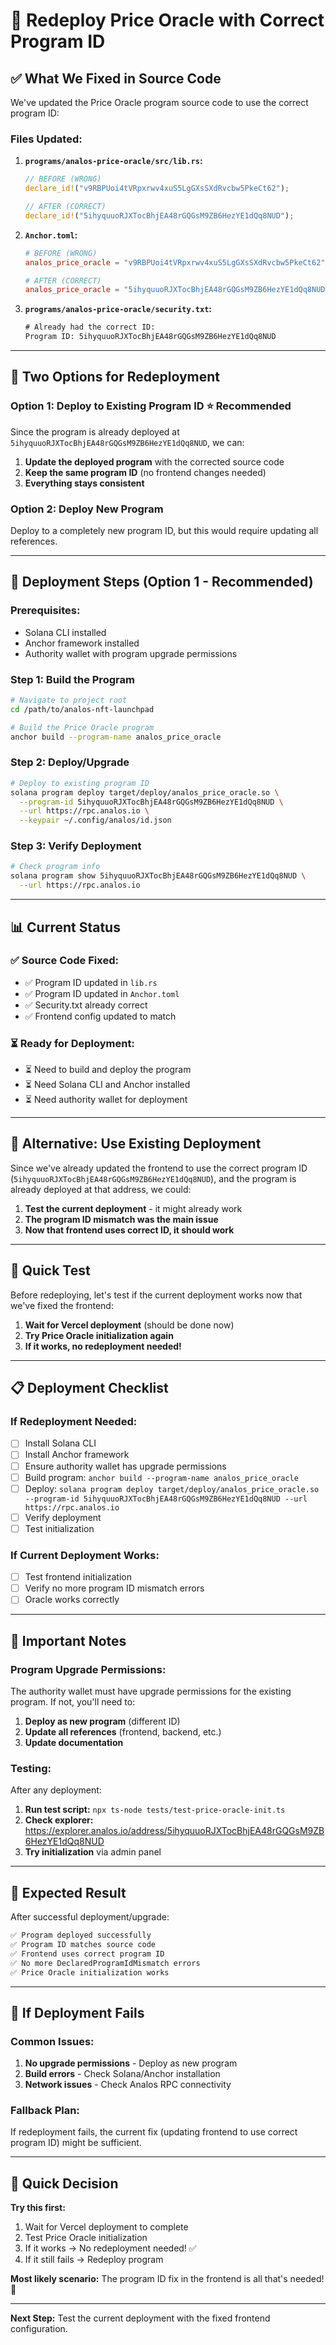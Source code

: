 # 🚀 Redeploy Price Oracle with Correct Program ID

## ✅ **What We Fixed in Source Code**

We've updated the Price Oracle program source code to use the correct program ID:

### **Files Updated:**

1. **`programs/analos-price-oracle/src/lib.rs`:**
   ```rust
   // BEFORE (WRONG)
   declare_id!("v9RBPUoi4tVRpxrwv4xuS5LgGXsSXdRvcbw5PkeCt62");
   
   // AFTER (CORRECT)
   declare_id!("5ihyquuoRJXTocBhjEA48rGQGsM9ZB6HezYE1dQq8NUD");
   ```

2. **`Anchor.toml`:**
   ```toml
   # BEFORE (WRONG)
   analos_price_oracle = "v9RBPUoi4tVRpxrwv4xuS5LgGXsSXdRvcbw5PkeCt62"
   
   # AFTER (CORRECT)
   analos_price_oracle = "5ihyquuoRJXTocBhjEA48rGQGsM9ZB6HezYE1dQq8NUD"
   ```

3. **`programs/analos-price-oracle/security.txt`:**
   ```txt
   # Already had the correct ID:
   Program ID: 5ihyquuoRJXTocBhjEA48rGQGsM9ZB6HezYE1dQq8NUD
   ```

---

## 🎯 **Two Options for Redeployment**

### **Option 1: Deploy to Existing Program ID** ⭐ **Recommended**

Since the program is already deployed at `5ihyquuoRJXTocBhjEA48rGQGsM9ZB6HezYE1dQq8NUD`, we can:

1. **Update the deployed program** with the corrected source code
2. **Keep the same program ID** (no frontend changes needed)
3. **Everything stays consistent**

### **Option 2: Deploy New Program**

Deploy to a completely new program ID, but this would require updating all references.

---

## 🚀 **Deployment Steps (Option 1 - Recommended)**

### **Prerequisites:**
- Solana CLI installed
- Anchor framework installed
- Authority wallet with program upgrade permissions

### **Step 1: Build the Program**
```bash
# Navigate to project root
cd /path/to/analos-nft-launchpad

# Build the Price Oracle program
anchor build --program-name analos_price_oracle
```

### **Step 2: Deploy/Upgrade**
```bash
# Deploy to existing program ID
solana program deploy target/deploy/analos_price_oracle.so \
  --program-id 5ihyquuoRJXTocBhjEA48rGQGsM9ZB6HezYE1dQq8NUD \
  --url https://rpc.analos.io \
  --keypair ~/.config/analos/id.json
```

### **Step 3: Verify Deployment**
```bash
# Check program info
solana program show 5ihyquuoRJXTocBhjEA48rGQGsM9ZB6HezYE1dQq8NUD \
  --url https://rpc.analos.io
```

---

## 📊 **Current Status**

### **✅ Source Code Fixed:**
- ✅ Program ID updated in `lib.rs`
- ✅ Program ID updated in `Anchor.toml`
- ✅ Security.txt already correct
- ✅ Frontend config updated to match

### **⏳ Ready for Deployment:**
- ⏳ Need to build and deploy the program
- ⏳ Need Solana CLI and Anchor installed
- ⏳ Need authority wallet for deployment

---

## 🔧 **Alternative: Use Existing Deployment**

Since we've already updated the frontend to use the correct program ID (`5ihyquuoRJXTocBhjEA48rGQGsM9ZB6HezYE1dQq8NUD`), and the program is already deployed at that address, we could:

1. **Test the current deployment** - it might already work
2. **The program ID mismatch was the main issue**
3. **Now that frontend uses correct ID, it should work**

---

## 🎯 **Quick Test**

Before redeploying, let's test if the current deployment works now that we've fixed the frontend:

1. **Wait for Vercel deployment** (should be done now)
2. **Try Price Oracle initialization again**
3. **If it works, no redeployment needed!**

---

## 📋 **Deployment Checklist**

### **If Redeployment Needed:**
- [ ] Install Solana CLI
- [ ] Install Anchor framework
- [ ] Ensure authority wallet has upgrade permissions
- [ ] Build program: `anchor build --program-name analos_price_oracle`
- [ ] Deploy: `solana program deploy target/deploy/analos_price_oracle.so --program-id 5ihyquuoRJXTocBhjEA48rGQGsM9ZB6HezYE1dQq8NUD --url https://rpc.analos.io`
- [ ] Verify deployment
- [ ] Test initialization

### **If Current Deployment Works:**
- [ ] Test frontend initialization
- [ ] Verify no more program ID mismatch errors
- [ ] Oracle works correctly

---

## 🔗 **Important Notes**

### **Program Upgrade Permissions:**
The authority wallet must have upgrade permissions for the existing program. If not, you'll need to:

1. **Deploy as new program** (different ID)
2. **Update all references** (frontend, backend, etc.)
3. **Update documentation**

### **Testing:**
After any deployment:
1. **Run test script:** `npx ts-node tests/test-price-oracle-init.ts`
2. **Check explorer:** https://explorer.analos.io/address/5ihyquuoRJXTocBhjEA48rGQGsM9ZB6HezYE1dQq8NUD
3. **Try initialization** via admin panel

---

## 🎉 **Expected Result**

After successful deployment/upgrade:

```bash
✅ Program deployed successfully
✅ Program ID matches source code
✅ Frontend uses correct program ID
✅ No more DeclaredProgramIdMismatch errors
✅ Price Oracle initialization works
```

---

## 🚨 **If Deployment Fails**

### **Common Issues:**
1. **No upgrade permissions** - Deploy as new program
2. **Build errors** - Check Solana/Anchor installation
3. **Network issues** - Check Analos RPC connectivity

### **Fallback Plan:**
If redeployment fails, the current fix (updating frontend to use correct program ID) might be sufficient.

---

## 📱 **Quick Decision**

**Try this first:**
1. Wait for Vercel deployment to complete
2. Test Price Oracle initialization
3. If it works → No redeployment needed! ✅
4. If it still fails → Redeploy program

**Most likely scenario:** The program ID fix in the frontend is all that's needed! 🎯

---

**Next Step:** Test the current deployment with the fixed frontend configuration.
